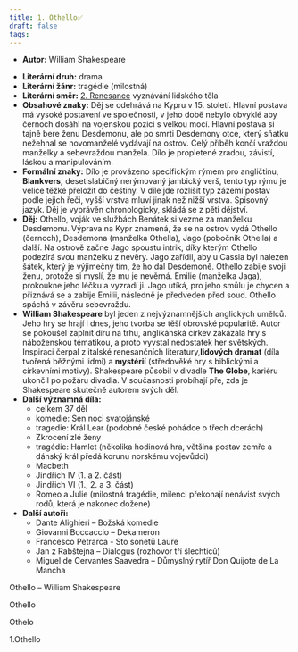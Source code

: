 ```yaml
---
title: 1. Othello✅
draft: false
tags:
---
```

- **Autor:** William Shakespeare
* **Literární druh:** drama
* **Literární žánr:** tragédie (milostná)
* **Literární směr:** [2. Renesance](2.%20Renesance.md) vyznávání lidského těla
* **Obsahové znaky:** Děj se odehrává na Kypru v 15. století. Hlavní postava má vysoké postavení ve společnosti, v jeho době nebylo obvyklé aby černoch dosáhl na vojenskou pozici s velkou mocí. Hlavní postava si tajně bere ženu Desdemonu, ale po smrti Desdemony otce, který sňatku nežehnal se novomanželé vydávají na ostrov. Celý příběh končí vraždou manželky a sebevraždou manžela. Dílo je propletené zradou, závistí, láskou a manipulováním.
* **Formální znaky:** Dílo je provázeno specifickým rýmem pro angličtinu, **Blankvers,** desetislabičný nerýmovaný jambický verš, tento typ rýmu je velice těžké přeložit do češtiny. V díle jde rozlišit typ zázemí postav podle jejich řeči, vyšší vrstva mluví jinak než nižší vrstva. Spisovný jazyk. Děj je vyprávěn chronologicky, skládá se z pěti dějství. 
* **Děj:** Othello, voják ve službách Benátek si vezme za manželku Desdemonu. Výprava na Kypr znamená, že se na ostrov vydá Othello (černoch), Desdemona (manželka Othella), Jago (pobočník Othella) a další. Na ostrově začne Jago spoustu intrik, díky kterým Othello podezírá svou manželku z nevěry. Jago zařídil, aby u Cassia byl nalezen šátek, který je výjimečný tím, že ho dal Desdemoně. Othello zabije svoji ženu, protože si myslí, že mu je nevěrná. Emilie (manželka Jaga), prokoukne jeho léčku a vyzradí ji. Jago utíká, pro jeho smůlu je chycen a přiznává se a zabije Emilii, následně je předveden před soud. Othello spáchá v závěru sebevraždu.
* **William Shakespeare** byl jeden z nejvýznamnějších anglických umělců. Jeho hry se hrají i dnes, jeho tvorba se těší obrovské popularitě. Autor se pokoušel zaplnit díru na trhu, anglikánská církev zakázala hry s náboženskou tématikou, a proto vyvstal nedostatek her světských. Inspiraci čerpal z italské renesančních literatury,**lidových dramat** (díla tvořená běžnými lidmi) a **mystérií** (středověké hry s biblickými a církevními motivy). Shakespeare působil v divadle **The Globe**, kariéru ukončil po požáru divadla. V současnosti probíhají pře, zda je Shakespeare skutečně autorem svých děl. 
* **Další významná díla:** 
	* celkem 37 děl
	* komedie: Sen noci svatojánské
	* tragedie: Král Lear (podobné české pohádce o třech dcerách)
	* Zkrocení zlé ženy
	* tragédie: Hamlet (několika hodinová hra, většina postav zemře a dánský král předá korunu norskému vojevůdci)
	* Macbeth
	* Jindřich IV (1. a 2. část)
	* Jindřich VI (1., 2. a 3. část)
	* Romeo a Julie (milostná tragédie, milenci překonají nenávist svých rodů, která je nakonec dožene)
* **Další autoři:** 
	* Dante Alighieri – Božská komedie
	* Giovanni Boccaccio – Dekameron
	* Francesco Petrarca - Sto sonetů Lauře
	* Jan z Rabštejna – Dialogus (rozhovor tří šlechticů)
	* Miguel de Cervantes Saavedra – Důmyslný rytíř Don Quijote de La Mancha

Othello – William Shakespeare

Othello

Othelo

1.Othello